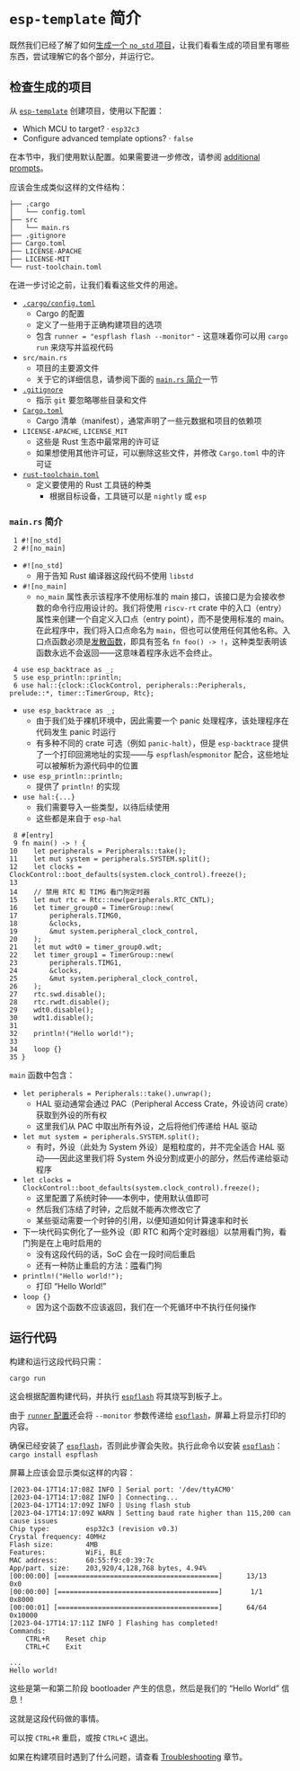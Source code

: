 # `esp-template` 简介

既然我们已经了解了如何[生成一个 `no_std` 项目][generate-no-std]，让我们看看生成的项目里有哪些东西，尝试理解它的各个部分，并运行它。

[generate-no-std]: ./index.md

## 检查生成的项目

从 [`esp-template`][esp-template] 创建项目，使用以下配置：
-  Which MCU to target? · `esp32c3`
- Configure advanced template options? · `false`

在本节中，我们使用默认配置。如果需要进一步修改，请参阅 [additional prompts][prompts]。

应该会生成类似这样的文件结构：

```text
├── .cargo
│   └── config.toml
├── src
│   └── main.rs
├── .gitignore
├── Cargo.toml
├── LICENSE-APACHE
├── LICENSE-MIT
└── rust-toolchain.toml
```

在进一步讨论之前，让我们看看这些文件的用途。

- [`.cargo/config.toml`][config-toml]
    - Cargo 的配置
    - 定义了一些用于正确构建项目的选项
    - 包含 `runner = "espflash flash --monitor"` - 这意味着你可以用 `cargo run` 来烧写并监视代码
- `src/main.rs`
    - 项目的主要源文件
    - 关于它的详细信息，请参阅下面的 [`main.rs` 简介][main-rs]一节
- [`.gitignore`][gitignore]
    - 指示 `git` 要忽略哪些目录和文件
- [`Cargo.toml`][cargo-toml]
    - Cargo 清单（manifest），通常声明了一些元数据和项目的依赖项
- `LICENSE-APACHE`, `LICENSE_MIT`
    - 这些是 Rust 生态中最常用的许可证
    - 如果想使用其他许可证，可以删除这些文件，并修改 `Cargo.toml` 中的许可证
- [`rust-toolchain.toml`][rust-toolchain-toml]
    - 定义要使用的 Rust 工具链的种类
      - 根据目标设备，工具链可以是 `nightly` 或 `esp`

[esp-template]: https://github.com/esp-rs/esp-template
[prompts]: https://github.com/esp-rs/esp-template#esp-template
[main-rs]: #understanding-mainrs
[cargo-toml]: https://doc.rust-lang.org/cargo/reference/manifest.html
[gitignore]: https://git-scm.com/docs/gitignore
[config-toml]: https://doc.rust-lang.org/cargo/reference/config.html
[rust-toolchain-toml]: https://rust-lang.github.io/rustup/overrides.html#the-toolchain-file

### `main.rs` 简介

```rust,ignore
 1 #![no_std]
 2 #![no_main]
 ```

- `#![no_std]`
  - 用于告知 Rust 编译器这段代码不使用 `libstd`
- `#![no_main]`
  - `no_main` 属性表示该程序不使用标准的 main 接口，该接口是为会接收参数的命令行应用设计的。我们将使用 `riscv-rt` crate 中的入口（entry）属性来创建一个自定义入口点（entry point），而不是使用标准的 main。在此程序中，我们将入口点命名为 `main`，但也可以使用任何其他名称。入口点函数必须是[发散函数][diverging-function]，即具有签名 `fn foo() -> !`，这种类型表明该函数永远不会返回——这意味着程序永远不会终止。

```rust,ignore
 4 use esp_backtrace as _;
 5 use esp_println::println;
 6 use hal::{clock::ClockControl, peripherals::Peripherals, prelude::*, timer::TimerGroup, Rtc};
```
- `use esp_backtrace as _;`
  - 由于我们处于裸机环境中，因此需要一个 panic 处理程序，该处理程序在代码发生 panic 时运行
  - 有多种不同的 crate 可选（例如 `panic-halt`），但是 `esp-backtrace` 提供了一个打印回溯地址的实现——与 `espflash`/`espmonitor` 配合，这些地址可以被解析为源代码中的位置
- `use esp_println::println;`
  - 提供了 `println!` 的实现
- `use hal:{...}`
  - 我们需要导入一些类型，以待后续使用
  - 这些都是来自于 `esp-hal`

```rust,ignore
 8 #[entry]
 9 fn main() -> ! {
10    let peripherals = Peripherals::take();
11    let mut system = peripherals.SYSTEM.split();
12    let clocks = ClockControl::boot_defaults(system.clock_control).freeze();
13
14    // 禁用 RTC 和 TIMG 看门狗定时器
15    let mut rtc = Rtc::new(peripherals.RTC_CNTL);
16    let timer_group0 = TimerGroup::new(
17        peripherals.TIMG0,
18        &clocks,
19        &mut system.peripheral_clock_control,
20    );
21    let mut wdt0 = timer_group0.wdt;
22    let timer_group1 = TimerGroup::new(
23        peripherals.TIMG1,
24        &clocks,
25        &mut system.peripheral_clock_control,
26    );
27    rtc.swd.disable();
28    rtc.rwdt.disable();
29    wdt0.disable();
30    wdt1.disable();
31
32    println!("Hello world!");
33
34    loop {}
35 }
```
`main` 函数中包含：
- `let peripherals = Peripherals::take().unwrap();`
  - HAL 驱动通常会通过 PAC（Peripheral Access Crate，外设访问 crate）获取到外设的所有权
  - 这里我们从 PAC 中取出所有外设，之后将他们传递给 HAL 驱动
- `let mut system = peripherals.SYSTEM.split();`
  - 有时，外设（此处为 System 外设）是粗粒度的，并不完全适合 HAL 驱动——因此这里我们将 System 外设分割成更小的部分，然后传递给驱动程序
- `let clocks = ClockControl::boot_defaults(system.clock_control).freeze();`
  - 这里配置了系统时钟——本例中，使用默认值即可
  - 然后我们冻结了时钟，之后就不能再次修改它了
  - 某些驱动需要一个时钟的引用，以便知道如何计算速率和时长
- 下一块代码实例化了一些外设（即 RTC 和两个定时器组）以禁用看门狗，看门狗是在上电时启用的
  - 没有这段代码的话，SoC 会在一段时间后重启
  - 还有一种防止重启的方法：[喂][wtd-feeding]看门狗
- `println!("Hello world!");`
  - 打印 “Hello World!”
- `loop {}`
  - 因为这个函数不应该返回，我们在一个死循环中不执行任何操作

[diverging-function]: https://doc.rust-lang.org/beta/rust-by-example/fn/diverging.html
[wtd-feeding]: https://docs.rs/esp32c3-hal/0.10.0/esp32c3_hal/prelude/trait._embedded_hal_watchdog_Watchdog.html#tymethod.feed

## 运行代码

构建和运行这段代码只需：

```shell
cargo run
```

这会根据配置构建代码，并执行 [`espflash`][espflash] 将其烧写到板子上。

由于 [`runner` 配置][runner-config]还会将 `--monitor` 参数传递给 [`espflash`][espflash]，屏幕上将显示打印的内容。

确保已经安装了 [`espflash`][espflash]，否则此步骤会失败。执行此命令以安装 [`espflash`][espflash]：
`cargo install espflash`

屏幕上应该会显示类似这样的内容：

```text
[2023-04-17T14:17:08Z INFO ] Serial port: '/dev/ttyACM0'
[2023-04-17T14:17:08Z INFO ] Connecting...
[2023-04-17T14:17:09Z INFO ] Using flash stub
[2023-04-17T14:17:09Z WARN ] Setting baud rate higher than 115,200 can cause issues
Chip type:         esp32c3 (revision v0.3)
Crystal frequency: 40MHz
Flash size:        4MB
Features:          WiFi, BLE
MAC address:       60:55:f9:c0:39:7c
App/part. size:    203,920/4,128,768 bytes, 4.94%
[00:00:00] [========================================]      13/13      0x0
[00:00:00] [========================================]       1/1       0x8000
[00:00:01] [========================================]      64/64      0x10000
[2023-04-17T14:17:11Z INFO ] Flashing has completed!
Commands:
    CTRL+R    Reset chip
    CTRL+C    Exit

...
Hello world!
```

这些是第一和第二阶段 bootloader 产生的信息，然后是我们的 “Hello World” 信息！

这就是这段代码做的事情。

可以按 `CTRL+R` 重启，或按 `CTRL+C` 退出。

如果在构建项目时遇到了什么问题，请查看 [Troubleshooting][troubleshooting] 章节。

[espflash]: https://github.com/esp-rs/espflash/tree/main/espflash
[runner-config]: https://doc.rust-lang.org/cargo/reference/config.html#targettriplerunner
[troubleshooting]: ../../misc/troubleshooting.md
